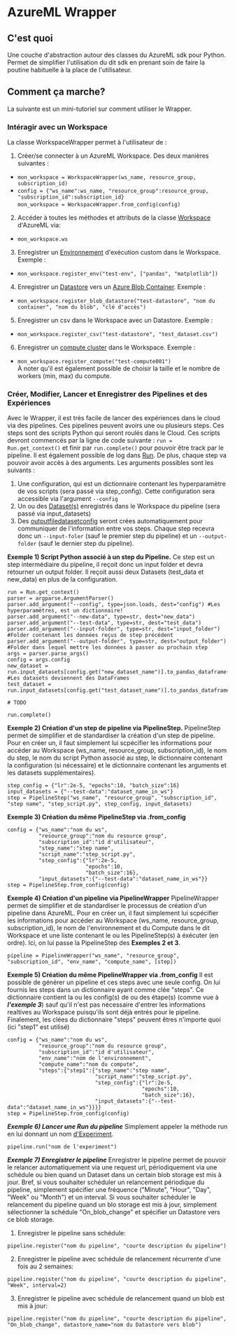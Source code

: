 # AzureML Wrapper

## C'est quoi
Une couche d'abstraction autour des classes du AzureML sdk pour Python. Permet de simplifier l'utilisation du dit sdk en prenant soin de faire la poutine habituelle à la place de l'utilisateur.

## Comment ça marche?
La suivante est un mini-tutoriel sur comment utiliser le Wrapper.

### Intéragir avec un Workspace
La classe WorkspaceWrapper permet à l'utilisateur de :

1. Créer/se connecter à un AzureML Workspace. Des deux manières suivantes :
  - `mon_workspace = WorkspaceWrapper(ws_name, resource_group, subscription_id)`
  - `config = {"ws_name":ws_name, "resource_group":resource_group, "subscription_id":subscription_id}`  
    `mon_workspace = WorkspaceWrapper.from_config(config)`
    
2. Accéder à toutes les méthodes et attributs de la classe [Workspace](https://docs.microsoft.com/en-us/python/api/azureml-core/azureml.core.workspace.workspace?view=azure-ml-py) d'AzureML via:
  - `mon_workspace.ws` 
 
3. Enregistrer un [Environnement](https://docs.microsoft.com/en-us/python/api/azureml-core/azureml.core.environment(class)?view=azure-ml-py) d'exécution custom dans le Workspace. Exemple :
  - `mon_workspace.register_env("test-env", ["pandas", "matplotlib"])`

4. Enregistrer un [Datastore](https://docs.microsoft.com/en-us/python/api/azureml-core/azureml.core.datastore(class)?view=azure-ml-py) vers un [Azure Blob Container](https://docs.microsoft.com/en-us/azure/storage/blobs/storage-blobs-introduction). Exemple : 
  - `mon_workspace.register_blob_datastore("test-datastore", "nom du container", "nom du blob", "clé d'accès")`

5. Enregistrer un csv dans le Workspace avec un Datastore. Exemple : 
  - `mon_workspace.register_csv("test-datastore", "test_dataset.csv")`

6. Enregistrer un [compute cluster](https://docs.microsoft.com/en-us/azure/machine-learning/how-to-create-attach-compute-cluster?tabs=python) dans le Workspace. Exemple :
  - `mon_workspace.register_compute("test-compute001")`  
  À noter qu'il est également possible de choisir la taille et le nombre de workers (min, max) du compute.
 
### Créer, Modifier, Lancer et Enregistrer des Pipelines et des Expériences 
Avec le Wrapper, il est très facile de lancer des expériences dans le cloud via des pipelines. Ces pipelines peuvent avoirs une ou plusieurs steps. Ces steps sont des scripts Python qui seront roulés dans le Cloud. Ces scripts devront commencés par la ligne de code suivante : `run = Run.get_context()` et finir par `run.complete()` pour pouvoir être track par le pipeline. Il est également possible de log dans [Run](https://docs.microsoft.com/en-us/python/api/azureml-core/azureml.core.run(class)?view=azure-ml-py). De plus, chaque step va pouvoir avoir accès à des arguments. Les arguments possibles sont les suivants : 
  1. Une configuration, qui est un dictionnaire contenant les hyperparamètre de vos scripts (sera passé via step_config). Cette configuration sera accessible via l'argument `--config`
  2. Un ou des [Dataset(s)](https://docs.microsoft.com/en-us/python/api/azureml-core/azureml.core.dataset.dataset?view=azure-ml-py) enregistrés dans le         Workspace du pipeline (sera passé via input_datasets)
  3. Des [outputfiledatasetconfig](https://docs.microsoft.com/en-us/python/api/azureml-core/azureml.data.output_dataset_config.outputfiledatasetconfig?view=azure-ml-py) seront crées automatiquement pour communiquer de l'information entre vos steps. Chaque step recevra donc un `--input-foler` (sauf le premier step du pipeline) et un `--output-folder` (sauf le dernier step du pipeline).

**Exemple 1) Script Python associé à un step du Pipeline.** 
Ce step est un step intermédiaire du pipeline, il reçoit donc un input folder et devra retourner un output folder. Il reçoit aussi deux Datasets (test_data et new_data) en plus de la configuration.
```
run = Run.get_context()
parser = argparse.ArgumentParser()
parser.add_argument("--config", type=json.loads, dest="config") #Les hyperparamètres, est un dictionnaire!
parser.add_argument("--new-data", type=str, dest="new_data")
parser.add_argument("--test-data", type=str, dest="test_data")
parser.add_argument("--input-folder", type=str, dest="input_folder") #Folder contenant les données reçus de step précédent
parser.add_argument("--output-folder", type=str, dest="output_folder") #Folder dans lequel mettre les données à passer au prochain step
args = parser.parse_args()
config = args.config 
new_dataset = run.input_datasets[config.get("new_dataset_name")].to_pandas_dataframe() #Les datasets deviennent des DataFrames
test_dataset = run.input_datasets[config.get("test_dataset_name")].to_pandas_dataframe()

# TODO

run.complete()
```

**Exemple 2) Création d'un step de pipeline via PipelineStep.**
PipelineStep permet de simplifier et de standardiser la création d'un step de pipeline. Pour en créer un, il faut simplement lui scpécifier les informations pour accéder au Workspace (ws_name, resource_group, subscription_id), le nom du step, le nom du script Python associé au step, le dictionnaire contenant la configuration (si nécessaire) et le dictionnaire contenant les arguments et les datasets supplémentaires).

```
step_config = {"lr":2e-5, "epochs":10, "batch_size":16}
input_datasets = {"--test-data":"dataset_name_in_ws"}
step = PipelineStep("ws_name", "resource_group", "subscription_id", "step name", "step_script.py", step_config, input_datasets)
```

**Exemple 3) Création du même PipelineStep via .from_config**
```
config = {"ws_name":"nom du ws",
          "resource_group":"nom du resource group",
          "subscription_id":"id d'utilisateur",
          "step_name":"step name",
          "script_name":"step_script.py",
          "step_config":{"lr":2e-5, 
                         "epochs":10, 
                         "batch_size":16},
          "input_datasets":{"--test-data":"dataset_name_in_ws"}}
step = PipelineStep.from_config(config)
```

**Exemple 4) Création d'un pipeline via PipelineWrapper**
PipelineWrapper permet de simplifier et de standardiser le processus de création d'un pipeline dans AzureML. Pour en créer un, il faut simplement lui scpécifier les informations pour accéder au Workspace (ws_name, resource_group, subscription_id), le nom de l'environnement et du Compute dans le dit Workspace et une liste contenant le ou les PipelineStep(s) à éxécuter (en ordre). Ici, on lui passe la PipelineStep des **Exemples 2 et 3**.

```
pipeline = PipelineWrapper("ws_name", "resource_group", "subscription_id", "env_name", "compute_name", [step])
```

**Exemple 5) Création du même PipelineWrapper via .from_config**
Il est possible de générer un pipeline et ces steps avec une seule config. On lui fournis les steps dans un dictionnaire ayant comme clée "steps". Ce dictionnaire contient la ou les config(s) de ou des étape(s) (comme vue à ***l'exemple 3***) sauf qu'il n'est pas nécessaire d'entrer les informations realtives au Workspace puisqu'ils sont déjà entrés pour le pipeline. Finalement, les clées du dictionnaire "steps" peuvent êtres n'importe quoi (ici "step1" est utilisé)

```
config = {"ws_name":"nom du ws",
          "resource_group":"nom du resource group",
          "subscription_id":"id d'utilisateur",
          "env_name":"nom de l'environnement",
          "compute_name":"nom du compute",
          "steps":{"step1":{"step_name":"step name",
                            "script_name":"step_script.py",
                            "step_config":{"lr":2e-5, 
                                           "epochs":10, 
                                           "batch_size":16},
                            "input_datasets":{"--test-data":"dataset_name_in_ws"}}}}
step = PipelineStep.from_config(config)
```

***Exemple 6) Lancer une Run du pipeline***
Simplement appeler la méthode run en lui donnant un nom [d'Experiment](https://docs.microsoft.com/en-us/python/api/azureml-core/azureml.core.experiment.experiment?view=azure-ml-py).

```
pipeline.run("nom de l'experiment")
```

***Exemple 7) Enregistrer le pipeline***
Enregistrer le pipeline permet de pouvoir le relancer automatiquement via une request url, périodiquement via une schédule ou bien quand un Dataset dans un certain blob storage est mis à jour. Bref, si vous souhaiter schéduler un relancement périodique du pipeline, simplement spécifier une fréquence ("Minute", "Hour", "Day", "Week" ou "Month") et un interval. Si vous souhaiter schéduler le relancement du pipeline quand un blo storage est mis à jour, simplement sélectionner la schédule "On_blob_change" et spécifier un Datastore vers ce blob storage.

1) Enregistrer le pipeline sans schédule:
```
pipeline.register("nom du pipeline", "courte description du pipeline")
```

2) Enregistrer le pipeline avec schédule de relancement récurrente d'une fois au 2 semaines:
```
pipeline.register("nom du pipeline", "courte description du pipeline", "Week", interval=2)
```

3) Enregistrer le pipeline avec schédule de relancement quand un blob est mis à jour:
```
pipeline.register("nom du pipeline", "courte description du pipeline", "On_blob_change", datastore_name="nom du Datastore vers blob")
```

